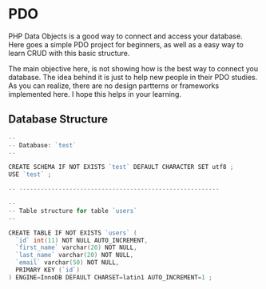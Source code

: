 # PDO

PHP Data Objects is a good way to connect and access your database.
Here goes a simple PDO project for beginners, as well as a easy way to learn CRUD with this basic structure.

The main objective here, is not showing how is the best way to connect you database. The idea behind it is just to help new people in their PDO studies.
As you can realize, there are no design partterns or frameworks implemented here. I hope this helps in your learning.

## Database Structure

```go
--
-- Database: `test`
--

CREATE SCHEMA IF NOT EXISTS `test` DEFAULT CHARACTER SET utf8 ;
USE `test` ;

-- --------------------------------------------------------

--
-- Table structure for table `users`
--

CREATE TABLE IF NOT EXISTS `users` (
  `id` int(11) NOT NULL AUTO_INCREMENT,
  `first_name` varchar(20) NOT NULL,
  `last_name` varchar(20) NOT NULL,
  `email` varchar(50) NOT NULL,
  PRIMARY KEY (`id`)
) ENGINE=InnoDB DEFAULT CHARSET=latin1 AUTO_INCREMENT=1 ;
```